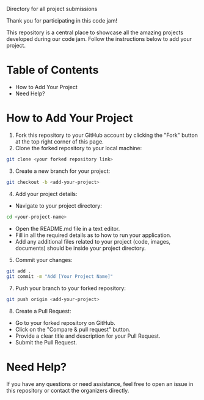 Directory for all project submissions

Thank you for participating in this code jam!

 This repository is a central place to showcase all the amazing projects developed during our code jam. Follow the instructions below to add your project.

# Table of Contents

- How to Add Your Project
- Need Help?

# How to Add Your Project

  1. Fork this repository to your GitHub account by clicking the "Fork" button at the top right corner of this page.
  2. Clone the forked repository to your local machine:

```sh
git clone <your forked repository link>
```

3. Create a new branch for your project:

```sh
git checkout -b <add-your-project>
```

4. Add your project details:

- Navigate to your project directory:

```sh
cd <your-project-name>
```

- Open the README.md file in a text editor.
- Fill in all the required details as to how to run your application.
- Add any additional files related to your project (code, images, documents) should be inside your project directory.

5. Commit your changes:

```sh
git add .
git commit -m "Add [Your Project Name]"
```

7. Push your branch to your forked repository:

```sh
git push origin <add-your-project>
```

8. Create a Pull Request:

- Go to your forked repository on GitHub.
- Click on the "Compare & pull request" button.
- Provide a clear title and description for your Pull Request.
- Submit the Pull Request.


# Need Help?

If you have any questions or need assistance, feel free to open an issue in this repository or contact the organizers directly.

